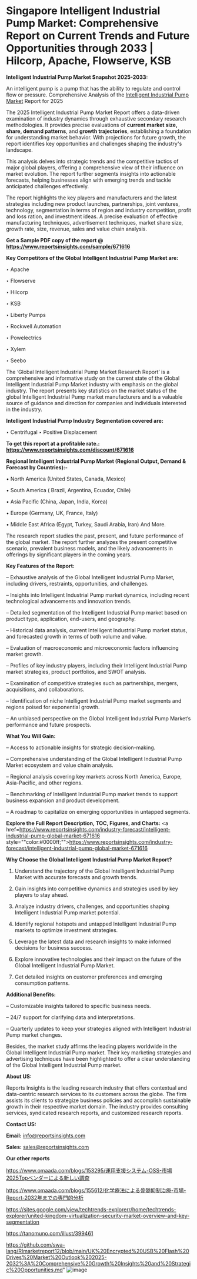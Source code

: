 # Singapore Intelligent Industrial Pump Market: Comprehensive Report on Current Trends and Future Opportunities through 2033 | Hilcorp, Apache, Flowserve, KSB

<strong>Intelligent Industrial Pump Market Snapshot 2025-2033:</strong>

An intelligent pump is a pump that has the ability to regulate and control flow or pressure. Comprehensive Analysis of the <a href=https://www.reportsinsights.com/sample/671616>Intelligent Industrial Pump Market</a> Report for 2025

The 2025 Intelligent Industrial Pump Market Report offers a data-driven examination of industry dynamics through exhaustive secondary research methodologies. It provides precise evaluations of <strong>current market size, share, demand patterns</strong>, and <strong>growth trajectories</strong>, establishing a foundation for understanding market behavior. With projections for future growth, the report identifies key opportunities and challenges shaping the industry's landscape.

This analysis delves into strategic trends and the competitive tactics of major global players, offering a comprehensive view of their influence on market evolution. The report further segments insights into actionable forecasts, helping businesses align with emerging trends and tackle anticipated challenges effectively.

The report highlights the key players and manufacturers and the latest strategies including new product launches, partnerships, joint ventures, technology, segmentation in terms of region and industry competition, profit and loss ration, and investment ideas. A precise evaluation of effective manufacturing techniques, advertisement techniques, market share size, growth rate, size, revenue, sales and value chain analysis.

<strong>Get a Sample PDF copy of the report @ <a href=https://www.reportsinsights.com/sample/671616 style=color:#0000ff;>https://www.reportsinsights.com/sample/671616</a></strong>

<strong>Key Competitors of the Global Intelligent Industrial Pump Market are:</strong>

‣ Apache

‣ Flowserve

‣ Hilcorp

‣ KSB

‣ Liberty Pumps

‣ Rockwell Automation

‣ Powelectrics

‣ Xylem

‣ Seebo

The ‘Global Intelligent Industrial Pump Market Research Report’ is a comprehensive and informative study on the current state of the Global Intelligent Industrial Pump Market industry with emphasis on the global industry. The report presents key statistics on the market status of the global Intelligent Industrial Pump market manufacturers and is a valuable source of guidance and direction for companies and individuals interested in the industry.

<strong>Intelligent Industrial Pump Industry Segmentation covered are:</strong>

‣ Centrifugal
‣ Positive Displacement

<strong>To get this report at a profitable rate.: <a href=https://www.reportsinsights.com/discount/671616 style=color:#0000ff;>https://www.reportsinsights.com/discount/671616</a></strong>

<strong>Regional Intelligent Industrial Pump Market (Regional Output, Demand &amp; Forecast by Countries):-</strong>

• North America (United States, Canada, Mexico)

• South America ( Brazil, Argentina, Ecuador, Chile)

• Asia Pacific (China, Japan, India, Korea)

• Europe (Germany, UK, France, Italy)

• Middle East Africa (Egypt, Turkey, Saudi Arabia, Iran) And More.

The research report studies the past, present, and future performance of the global market. The report further analyzes the present competitive scenario, prevalent business models, and the likely advancements in offerings by significant players in the coming years.

<strong>Key Features of the Report:</strong>

– Exhaustive analysis of the Global Intelligent Industrial Pump Market, including drivers, restraints, opportunities, and challenges.

– Insights into Intelligent Industrial Pump market dynamics, including recent technological advancements and innovation trends.

– Detailed segmentation of the Intelligent Industrial Pump market based on product type, application, end-users, and geography.

– Historical data analysis, current Intelligent Industrial Pump market status, and forecasted growth in terms of both volume and value.

– Evaluation of macroeconomic and microeconomic factors influencing market growth.

– Profiles of key industry players, including their Intelligent Industrial Pump market strategies, product portfolios, and SWOT analysis.

– Examination of competitive strategies such as partnerships, mergers, acquisitions, and collaborations.

– Identification of niche Intelligent Industrial Pump market segments and regions poised for exponential growth.

– An unbiased perspective on the Global Intelligent Industrial Pump Market’s performance and future prospects.

<strong>What You Will Gain:</strong>

– Access to actionable insights for strategic decision-making.

– Comprehensive understanding of the Global Intelligent Industrial Pump Market ecosystem and value chain analysis.

– Regional analysis covering key markets across North America, Europe, Asia-Pacific, and other regions.

– Benchmarking of Intelligent Industrial Pump market trends to support business expansion and product development.

– A roadmap to capitalize on emerging opportunities in untapped segments.

<strong>Explore the Full Report Description, TOC, Figures, and Charts:</strong>
<a href=https://www.reportsinsights.com/industry-forecast/intelligent-industrial-pump-global-market-671616 style=""color:#0000ff;"">https://www.reportsinsights.com/industry-forecast/intelligent-industrial-pump-global-market-671616</a>

<strong>Why Choose the Global Intelligent Industrial Pump Market Report?</strong>

1. Understand the trajectory of the Global Intelligent Industrial Pump Market with accurate forecasts and growth trends.

2. Gain insights into competitive dynamics and strategies used by key players to stay ahead.

3. Analyze industry drivers, challenges, and opportunities shaping Intelligent Industrial Pump market potential.

4. Identify regional hotspots and untapped Intelligent Industrial Pump markets to optimize investment strategies.

5. Leverage the latest data and research insights to make informed decisions for business success.

6. Explore innovative technologies and their impact on the future of the Global Intelligent Industrial Pump Market.

7. Get detailed insights on customer preferences and emerging consumption patterns.

<strong>Additional Benefits:</strong>

– Customizable insights tailored to specific business needs.

– 24/7 support for clarifying data and interpretations.

– Quarterly updates to keep your strategies aligned with Intelligent Industrial Pump market changes.

Besides, the market study affirms the leading players worldwide in the Global Intelligent Industrial Pump market. Their key marketing strategies and advertising techniques have been highlighted to offer a clear understanding of the Global Intelligent Industrial Pump market.

<strong><strong>About US</strong>:</strong>

Reports Insights is the leading research industry that offers contextual and data-centric research services to its customers across the globe. The firm assists its clients to strategize business policies and accomplish sustainable growth in their respective market domain. The industry provides consulting services, syndicated research reports, and customized research reports.

<strong>Contact US:</strong>

<p class=><b>Email:</b> <a href=mailto:info@reportsinsights.com>info@reportsinsights.com</a></p>
<p class=><b>Sales:</b> <a href=mailto:sales@reportsinsights.com>sales@reportsinsights.com</a></p>

<strong>Our other reports</strong>

<a href=https://www.omaada.com/blogs/153295/運用支援システム-OSS-市場2025Topベンダーによる新しい調査>https://www.omaada.com/blogs/153295/運用支援システム-OSS-市場2025Topベンダーによる新しい調査</a>

<a href=https://www.omaada.com/blogs/155612/化学療法による骨髄抑制治療-市場-Report-2032年までの専門的分析>https://www.omaada.com/blogs/155612/化学療法による骨髄抑制治療-市場-Report-2032年までの専門的分析</a>

<a href=https://sites.google.com/view/techtrends-explorerr/home/techtrends-explorer/united-kingdom-virtualization-security-market-overview-and-key-segmentation>https://sites.google.com/view/techtrends-explorerr/home/techtrends-explorer/united-kingdom-virtualization-security-market-overview-and-key-segmentation</a>

<a href=https://tanomuno.com/illust/399461>https://tanomuno.com/illust/399461</a>

<a href=https://github.com/swa-lang/RImarketreport12/blob/main/UK%20Encrypted%20USB%20Flash%20Drives%20Market%20Outlook%202025-2032%3A%20Comprehensive%20Growth%20Insights%20and%20Strategic%20Opportunities.md>https://github.com/swa-lang/RImarketreport12/blob/main/UK%20Encrypted%20USB%20Flash%20Drives%20Market%20Outlook%202025-2032%3A%20Comprehensive%20Growth%20Insights%20and%20Strategic%20Opportunities.md</a>"
![image](https://github.com/user-attachments/assets/5a546fd3-7a0a-4a93-9a89-8f54af319778)
